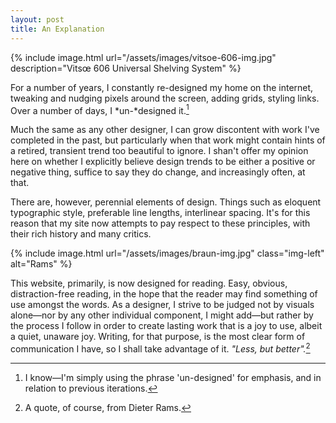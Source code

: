 ```yaml
---
layout: post
title: An Explanation
---
```


{% include image.html url="/assets/images/vitsoe-606-img.jpg" description="Vitsœ 606 Universal Shelving System" %}

For a number of years, I constantly re-designed my home on the internet, tweaking and nudging pixels around the screen, adding grids, styling links. Over a number of days, I *un-*designed it.[^1]

Much the same as any other designer, I can grow discontent with work I've completed in the past, but particularly when that work might contain hints of a retired, transient trend too beautiful to ignore. I shan't offer my opinion here on whether I explicitly believe design trends to be either a positive or negative thing, suffice to say they do change, and increasingly often, at that.

There are, however, perennial elements of design. Things such as eloquent typographic style, preferable line lengths, interlinear spacing. It's for this reason that my site now attempts to pay respect to these principles, with their rich history and many critics.

{% include image.html url="/assets/images/braun-img.jpg" class="img-left" alt="Rams" %}

This website, primarily, is now designed for reading. Easy, obvious, distraction-free reading, in the hope that the reader may find something of use amongst the words. As a designer, I strive to be judged not by visuals alone—nor by any other individual component, I might add—but rather by the process I follow in order to create lasting work that is a joy to use, albeit a quiet, unaware joy. Writing, for that purpose, is the most clear form of communication I have, so I shall take advantage of it. *"Less, but better".*[^2]

[^1]: I know—I'm simply using the phrase 'un-designed' for emphasis, and in relation to previous iterations.
[^2]: A quote, of course, from Dieter Rams.